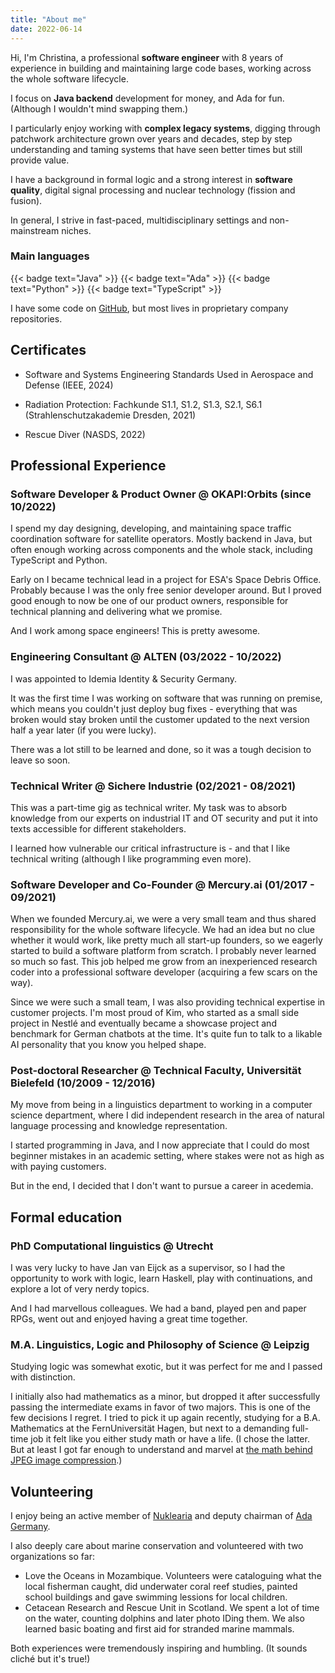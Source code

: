 ```yaml
---
title: "About me"
date: 2022-06-14
---
```


Hi, I'm Christina, a professional **software engineer** with 8 years of experience in building and maintaining large code bases,
working across the whole software lifecycle.

I focus on **Java backend** development for money, and Ada for fun. (Although I wouldn't mind swapping them.)

I particularly enjoy working with **complex legacy systems**, digging through patchwork architecture grown over years and decades,
step by step understanding and taming systems that have seen better times but still provide value.

I have a background in formal logic and a strong interest in **software quality**, digital signal processing and nuclear technology (fission and fusion).

In general, I strive in fast-paced, multidisciplinary settings and non-mainstream niches.

### Main languages

{{< badge text="Java" >}}
{{< badge text="Ada" >}}
{{< badge text="Python" >}}
{{< badge text="TypeScript" >}}

I have some code on [GitHub](https://github.com/cunger/), but most lives in proprietary company repositories.

## Certificates

* Software and Systems Engineering Standards Used in Aerospace and Defense
  (IEEE, 2024)

* Radiation Protection: Fachkunde S1.1, S1.2, S1.3, S2.1, S6.1
  (Strahlenschutzakademie Dresden, 2021)

* Rescue Diver
  (NASDS, 2022)

## Professional Experience

### Software Developer & Product Owner @ OKAPI:Orbits (since 10/2022)

I spend my day designing, developing, and maintaining space traffic coordination software for satellite operators. 
Mostly backend in Java, but often enough working across components and the whole stack, including TypeScript and Python.

Early on I became technical lead in a project for ESA's Space Debris Office. 
Probably because I was the only free senior developer around. 
But I proved good enough to now be one of our product owners, responsible for technical planning and delivering what we promise.

And I work among space engineers! This is pretty awesome.

### Engineering Consultant @ ALTEN (03/2022 - 10/2022)

I was appointed to Idemia Identity & Security Germany.

It was the first time I was working on software that was running on premise, which means you couldn't just deploy bug fixes - everything that was broken would stay broken until the customer updated to the next version half a year later (if you were lucky).

There was a lot still to be learned and done, so it was a tough decision to leave so soon.

### Technical Writer @ Sichere Industrie (02/2021 - 08/2021)

This was a part-time gig as technical writer. My task was to absorb knowledge from our experts on industrial IT and OT security and put it into texts accessible for different stakeholders. 

I learned how vulnerable our critical infrastructure is - and that I like technical writing (although I like programming even more).

### Software Developer and Co-Founder @ Mercury.ai (01/2017 - 09/2021)

When we founded Mercury.ai, we were a very small team and thus shared responsibility for the whole software lifecycle. We had an idea but no clue whether it would work, like pretty much all start-up founders, so we eagerly started to build a software platform from scratch. I probably never learned so much so fast. This job helped me grow from an inexperienced research coder into a professional software developer (acquiring a few scars on the way).

Since we were such a small team, I was also providing technical expertise in customer projects. I'm most proud of Kim, who started as a small side project in Nestlé and eventually became a showcase project and benchmark for German chatbots at the time. It's quite fun to talk to a likable AI personality that you know you helped shape.

### Post-doctoral Researcher @ Technical Faculty, Universität Bielefeld (10/2009 - 12/2016)

My move from being in a linguistics department to working in a computer science department, where I did independent research in the area of natural language processing and knowledge representation.

I started programming in Java, and I now appreciate that I could do most beginner mistakes in an academic setting, where stakes were not as high as with paying customers.

But in the end, I decided that I don't want to pursue a career in acedemia.

## Formal education

### PhD Computational linguistics @ Utrecht

I was very lucky to have Jan van Eijck as a supervisor, so I had the opportunity to work with logic, learn Haskell, play with continuations, and explore a lot of very nerdy topics.

And I had marvellous colleagues. We had a band, played pen and paper RPGs, went out and enjoyed having a great time together.

### M.A. Linguistics, Logic and Philosophy of Science @ Leipzig

Studying logic was somewhat exotic, but it was perfect for me and I passed with distinction.

I initially also had mathematics as a minor, but dropped it after successfully passing the intermediate exams in favor of two majors. This is one of the few decisions I regret. 
I tried to pick it up again recently, studying for a B.A. Mathematics at the FernUniversität Hagen, but next to a demanding full-time job it felt like you either study math or have a life.
(I chose the latter. But at least I got far enough to understand and marvel at [the math behind JPEG image compression](../blog/dct).)

## Volunteering

I enjoy being an active member of [Nuklearia](https://nuklearia.de/)
and deputy chairman of [Ada Germany](https://ada-deutschland.de/).

I also deeply care about marine conservation and volunteered with two organizations so far:

* Love the Oceans in Mozambique. Volunteers were cataloguing what the local fisherman caught, did underwater coral reef studies, painted school buildings and gave swimming lessions for local children.
* Cetacean Research and Rescue Unit in Scotland. We spent a lot of time on the water, counting dolphins and later photo IDing them. We also learned basic boating and first aid for stranded marine mammals.

Both experiences were tremendously inspiring and humbling. (It sounds cliché but it's true!)
